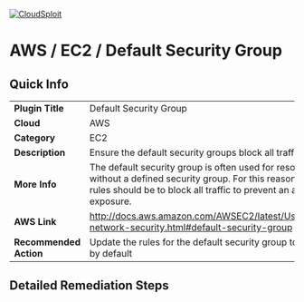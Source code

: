 [![CloudSploit](https://cloudsploit.com/img/logo-big-text-100.png "CloudSploit")](https://cloudsploit.com)

# AWS / EC2 / Default Security Group

## Quick Info

| | |
|-|-|
| **Plugin Title** | Default Security Group |
| **Cloud** | AWS |
| **Category** | EC2 |
| **Description** | Ensure the default security groups block all traffic by default |
| **More Info** | The default security group is often used for resources launched without a defined security group. For this reason, the default rules should be to block all traffic to prevent an accidental exposure. |
| **AWS Link** | http://docs.aws.amazon.com/AWSEC2/latest/UserGuide/using-network-security.html#default-security-group |
| **Recommended Action** | Update the rules for the default security group to deny all traffic by default |

## Detailed Remediation Steps

